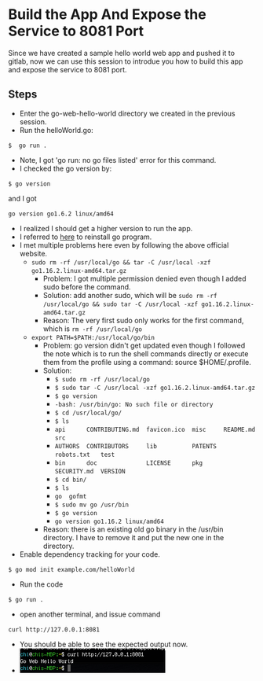 # Build the App And Expose the Service to 8081 Port
Since we have created a sample hello world web app and pushed it to gitlab, now we can use this session to introdue you how to build this app and expose the service to 8081 port.
## Steps
- Enter the go-web-hello-world directory we created in the previous session.
- Run the helloWorld.go:
```
$  go run .
```
- Note, I got 'go run: no go files listed' error for this command.
- I checked the go version by:
```
$ go version
```
and I got 
```
go version go1.6.2 linux/amd64
```
- I realized I should get a higher version to run the app.
- I referred to [here](https://golang.org/doc/install) to reinstall go program. 
- I met multiple problems here even by following the above official website.
  - ```sudo rm -rf /usr/local/go && tar -C /usr/local -xzf go1.16.2.linux-amd64.tar.gz```
     - Problem: I got multiple permission denied even though I added sudo before the command.
     - Solution: add another sudo, which will be ```sudo rm -rf /usr/local/go && sudo tar -C /usr/local -xzf go1.16.2.linux-amd64.tar.gz```
     - Reason: The very first sudo only works for the first command, which is ``` rm -rf /usr/local/go ```
  - ``` export PATH=$PATH:/usr/local/go/bin ```
     - Problem: go version didn't get updated even though I followed the note which is to run the shell commands directly or execute them from the profile using a command: source $HOME/.profile.
     - Solution: 
       - ``` $ sudo rm -rf /usr/local/go ```
       - ``` $ sudo tar -C /usr/local -xzf go1.16.2.linux-amd64.tar.gz ```
       - ``` $ go version ```
       - ``` -bash: /usr/bin/go: No such file or directory ```
       - ``` $ cd /usr/local/go/ ```
       - ``` $ ls ```
       - ``` api      CONTRIBUTING.md  favicon.ico  misc     README.md    src ```
       - ``` AUTHORS  CONTRIBUTORS     lib          PATENTS  robots.txt   test ```
       - ``` bin      doc              LICENSE      pkg      SECURITY.md  VERSION ```
       - ``` $ cd bin/ ```
       - ``` $ ls ```
       - ```go  gofmt ```
       - ``` $ sudo mv go /usr/bin ```
       - ``` $ go version ```
       - ``` go version go1.16.2 linux/amd64 ```
    - Reason: there is an existing old go binary in the /usr/bin directory. I have to remove it and put the new one in the directory. 
- Enable dependency tracking for your code.
``` 
$ go mod init example.com/helloWorld
```
- Run the code 
```
$ go run .
```
- open another terminal, and issue command 
```
curl http://127.0.0.1:8081
```
- You should be able to see the expected output now.
- ![go](../images/go2.png)




